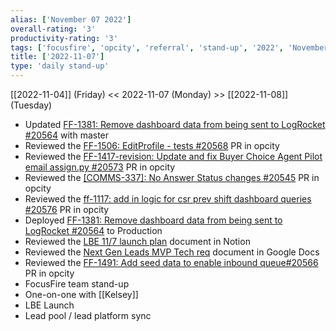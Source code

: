 ```yaml
---
alias: ['November 07 2022']
overall-rating: '3'
productivity-rating: '3'
tags: ['focusfire', 'opcity', 'referral', 'stand-up', '2022', 'November', 'Monday']
title: ['2022-11-07']
type: 'daily stand-up'
---
```

[[2022-11-04]] (Friday) << 2022-11-07 (Monday) >> [[2022-11-08]] (Tuesday)

 - Updated [FF-1381: Remove dashboard data from being sent to LogRocket #20564](https://github.com/Opcity/opcity/pull/20564)  with master
 - Reviewed the [FF-1506: EditProfile - tests #20568](https://github.com/Opcity/opcity/pull/20568) PR in opcity
 - Reviewed the [FF-1417-revision: Update and fix Buyer Choice Agent Pilot email assign.py #20573](https://github.com/Opcity/opcity/pull/20573) PR in opcity
 - Reviewed the [[COMMS-337]: No Answer Status changes #20545](https://github.com/Opcity/opcity/pull/20545) PR in opcity
 - Reviewed the [ff-1117: add in logic for csr prev shift dashboard queries #20576](https://github.com/Opcity/opcity/pull/20576) PR in opcity
 - Deployed [FF-1381: Remove dashboard data from being sent to LogRocket #20564](https://github.com/Opcity/opcity/pull/20564) to Production
 - Reviewed the [LBE 11/7 launch plan](https://www.notion.so/LBE-11-7-launch-plan-c03af47ebd354e6697d9d5e353f0768b) document in Notion
 - Reviewed the [Next Gen Leads MVP Tech req](https://docs.google.com/document/d/1WtQ5BDlg8iqgEcdAZOoWldx1KsB7nrhQFUANhTw-GwE/edit) document in Google Docs
 - Reviewed the [FF-1491: Add seed data to enable inbound queue#20566](https://github.com/Opcity/opcity/pull/20566/files) PR in opcity
 - FocusFire team stand-up
 - One-on-one with [[Kelsey]]
 - LBE Launch
 - Lead pool / lead platform sync
